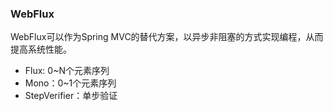 ### WebFlux
WebFlux可以作为Spring MVC的替代方案，以异步非阻塞的方式实现编程，从而提高系统性能。
- Flux: 0~N个元素序列
- Mono：0~1个元素序列
- StepVerifier：单步验证